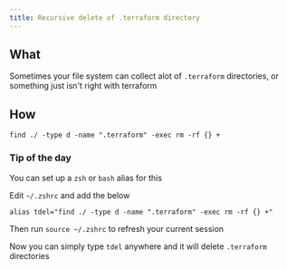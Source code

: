 ```yaml
---
title: Recursive delete of .terraform directory
---
```


## What

Sometimes your file system can collect alot of `.terraform` directories, or something just isn't right with terraform

## How

```shell
find ./ -type d -name ".terraform" -exec rm -rf {} +
```

### Tip of the day


You can set up a `zsh` or `bash` alias for this

Edit `~/.zshrc` and add the below

```
alias tdel="find ./ -type d -name ".terraform" -exec rm -rf {} +"
```

Then run `source ~/.zshrc` to refresh your current session

Now you can simply type `tdel` anywhere and it will delete `.terraform` directories
